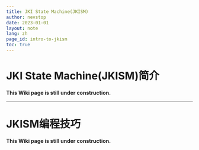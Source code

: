 ```yaml
---
title: JKI State Machine(JKISM)
author: nevstop
date: 2023-01-01
layout: note
lang: zh
page_id: intro-to-jkism
toc: true
---
```


<!--
[0%] JKISM的介绍(md-page[x]) - English[-] | Chinese [-]
- [ ] 介绍JKISM的概念和用法
- [ ] 介绍 JKISM 的优势
- [ ] 介绍 JKISM 的不足
- [ ] 介绍 JKISM 的应用场景

[0%] JKISM的推荐用法(md-page[x]) - English[-] | Chinese [-]
- [ ] 介绍JKISM的Best Practice
 -->

# JKI State Machine(JKISM)简介

**This Wiki page is still under construction.**

---------------------------------------

# JKISM编程技巧

**This Wiki page is still under construction.**
